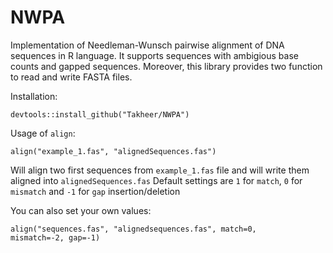 # NWPA
Implementation of Needleman-Wunsch pairwise alignment of DNA sequences in R language. It supports sequences with ambigious base counts and gapped sequences. Moreover, this library provides two function to read and write FASTA files.

Installation: 

<code>devtools::install_github("Takheer/NWPA")</code>

Usage of <code>align</code>: 

<code>align("example_1.fas", "alignedSequences.fas")</code>

Will align two first sequences from <code>example_1.fas</code> file and will write them aligned into <code>alignedSequences.fas</code>
Default settings are <code>1</code> for <code>match</code>, <code>0</code> for <code>mismatch</code> and <code>-1</code> for <code>gap</code> insertion/deletion

You can also set your own values:

<code>align("sequences.fas", "alignedsequences.fas", match=0, mismatch=-2, gap=-1)</code>
